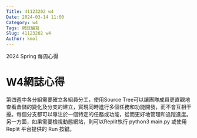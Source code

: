 ```yaml
---
Title: 41123202 w4
Date: 2024-03-14 11:00
Category: w4
Tags: 網誌編寫
Slug: 41123202 w4
Author: kmol
---
```


2024 Spring 每周心得

<!-- PELICAN_END_SUMMARY -->

# W4網誌心得
第四週中各分組需要確立各組員分工，使用Source Tree可以讓團隊成員更直觀地查看倉儲的變化及分支的建立，實現同時進行多個任務和功能開發，而不會互相干擾。每個分支都可以專注於一個特定的任務或功能，從而更好地管理和追蹤進度。另一方面，如果需要檢視動態網站，則可以Replit執行 python3 main.py 或使用 Replit 平台提供的 Run 按鍵。